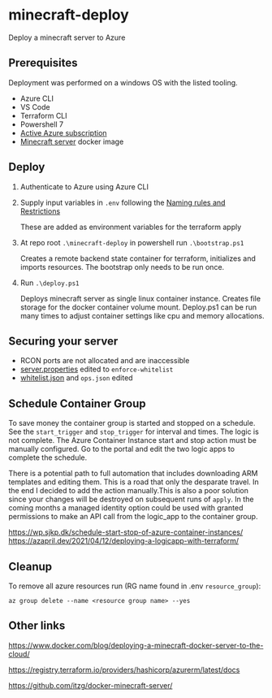 # minecraft-deploy

Deploy a minecraft server to Azure

## Prerequisites

Deployment was performed on a windows OS with the listed tooling.

- Azure CLI
- VS Code
- Terraform CLI
- Powershell 7
- [Active Azure subscription](https://azure.microsoft.com/en-us/free/)
- [Minecraft server](https://hub.docker.com/r/itzg/minecraft-server) docker image

## Deploy

1. Authenticate to Azure using Azure CLI
1. Supply input variables in `.env` following the [Naming rules and Restrictions](https://docs.microsoft.com/en-us/azure/azure-resource-manager/management/resource-name-rules)

    These are added as environment variables for the terraform apply
1. At repo root `.\minecraft-deploy` in powershell run `.\bootstrap.ps1`

    Creates a remote backend state container for terraform, initializes and imports resources. The bootstrap only needs to be run once.
1. Run `.\deploy.ps1`

    Deploys minecraft server as single linux container instance. Creates file storage for the docker container volume mount. Deploy.ps1 can be run many times to adjust container settings like cpu and memory allocations.

## Securing your server

- RCON ports are not allocated and are inaccessible
- [server.properties](https://minecraft.fandom.com/wiki/Server.properties) edited to `enforce-whitelist`
- [whitelist.json](https://minecraft.fandom.com/wiki/Whitelist.json) and `ops.json` edited

## Schedule Container Group

To save money the container group is started and stopped on a schedule. See the `start_trigger` and `stop_trigger` for interval and times. The logic is not complete. The Azure Container Instance start and stop action must be manually configured. Go to the portal and edit the two logic apps to complete the schedule.

There is a potential path to full automation that includes downloading ARM templates and editing them. This is a road that only the desparate travel. In the end I decided to add the action manually.This is also a poor solution since your changes will be destroyed on subsequent runs of `apply`. In the coming months a managed identity option could be used with granted permissions to make an API call from the logic_app to the container group.

<https://wp.sjkp.dk/schedule-start-stop-of-azure-container-instances/>
<https://azapril.dev/2021/04/12/deploying-a-logicapp-with-terraform/>

## Cleanup

To remove all azure resources run (RG name found in .env `resource_group`):

`az group delete --name <resource group name> --yes`

## Other links

<https://www.docker.com/blog/deploying-a-minecraft-docker-server-to-the-cloud/>

<https://registry.terraform.io/providers/hashicorp/azurerm/latest/docs>

<https://github.com/itzg/docker-minecraft-server/>

